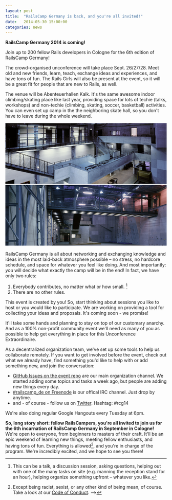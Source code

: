```yaml
---
layout: post
title:  "RailsCamp Germany is back, and you're all invited!"
date:   2014-05-30 15:00:00
categories: news
---
```


**RailsCamp Germany 2014 is coming!**


Join up to 200 fellow Rails developers in Cologne for the 6th edition of RailsCamp Germany!

The crowd-organised unconference will take place Sept. 26/27/28.
Meet old and new friends, learn, teach, exchange ideas and experiences, and have tons of fun.
The Rails Girls will also be present at the event, so it will be a great fit for people that are new to Rails, as well.

The venue will be Abenteuerhallen Kalk. It's the same awesome indoor climbing/skating place like last year, providing space for lots of techie (talks, workshops) and non-techie (climbing, skating, soccer, basketball) activities.
You can even set up camp in the the neighboring skate hall, so you don't have to leave
during the whole weekend.

![Venue, Main Hall](/img/venue_main-hall_1.png)
![Venue, Main Hall](/img/venue_main-hall_2.png)

RailsCamp Germany is all about networking and exchanging
knowledge and ideas in the most laid-back atmosphere possible – no stress, no
hardcore schedule, and space for whatever you feel like doing. And
most importantly: *you* will decide what exactly the camp will be in the end! In
fact, we have only two rules:

1. Everybody contributes, no matter what or how small. [^foot-1]
2. There are no other rules.

This event is created by you! So, start thinking about sessions you like to host or you would like to participate.
We are working on providing a tool for collecting your ideas and proposals. It's coming soon - we promise!

It'll take some hands and planning to stay on top of our customary
anarchy. And as a 100% non-profit community event we'll need as many of you as
possible to help get everything in place for this Unconference Extraordinaire.

As a decentralized organization team, we've set up some tools to help us
collaborate remotely. If you want to get involved before the event, check
out what we already have, find something you'd like to help with or add
something new, and join the conversation:

* [GitHub Issues on the event
  repo](https://github.com/railscamp/railscamp-germany-2014/issues?state=open)
  are our main organization channel. We started adding some topics and tasks a
  week ago, but people are adding new things every day.
* [#railscamp_de on Freenode](irc://irc.freenode.net:7000/railcamp_de) is our
  offical IRC channel. Just drop by anytime.
* and - of course - follow us on [Twitter](https://twitter.com/railscamp_de). Hashtag: #rcg14

We're also doing regular Google Hangouts every Tuesday at 6pm.
<!-- The URL is always shared on both IRC and Twitter. -->

**So, long story short: fellow RailsCampers, you're all invited to join us for
the 6th incarnation of RailsCamp Germany in September in Cologne!** We're
open to everyone, from beginners to masters of their craft. It'll be an epic
weekend of learning new things, meeting fellow enthusiasts, and having tons of
fun. Everything is allowed[^foot-2], and you're in charge of the program. We're
incredibly excited, and we hope to see you there!



[^foot-1]: This can be a talk, a discussion session, asking questions, helping out
with one of the many tasks on site (e.g. manning the reception stand for an
hour), helping organize something upfront – whatever you like.

[^foot-2]: Except being racist, sexist, or any other kind of being mean, of course. Take a look at our [Code of Conduct](http://2014.railscamp.de/coc/). -->


<!-- TEXT FROM 2013:
For session planning before and during the event, we will have a nice little
Rails app, developed by the fine folks of [eurucamp](http://2013.eurucamp.org/).
You'll be able to add whatever you want to start – talks, discussions,
activities, workshops, etc. – and people can then register their interest, so we
can decide on the room/location details on site, depending on how much space is
required.

In light of the increased costs, and that we cannot afford too much uncertainty
on no-shows, this year we will have entry fees like last year. We'll
have three types of tickets – students, normal, and supporters – with the normal one
costing around 25 EUR. That's still a killer deal for a 2.5-day developer
paradise, and that's mostly due to our awesome...

Sponsors! We haven't compiled the various packages yet, but if you're running or
working at a company which could chip in a few bucks (or many), please get in
touch! We'll have sponsoring opportunities starting at a few hundred Euro, so
there'll be something for every budget. And if you're on the lookout for new
developers to hire, we have some nice extras planned for you.





If you're interested, then mark your calendar, follow us <a
href="https://twitter.com/railscamp_de">on Twitter</a>, and track the event <a
href="http://lanyrd.com/2013/rcg13/">on Lanyrd</a>.

Oh, and one more thing: In order to keep the books clean and pool more resources within
the German Ruby community, we're glad to announce that the [Ruby Berlin
e.V.](http://rubyberlin.org) will be the official host of this year's camp!
They're an amazing bunch of committed volunteers[^foot-3], and we're very happy
to have them on board. -->



<!-- [^foot-3]: Seriously, [check this out](https://twitter.com/railscamp_de/status/339386679498530817) for example. -->

